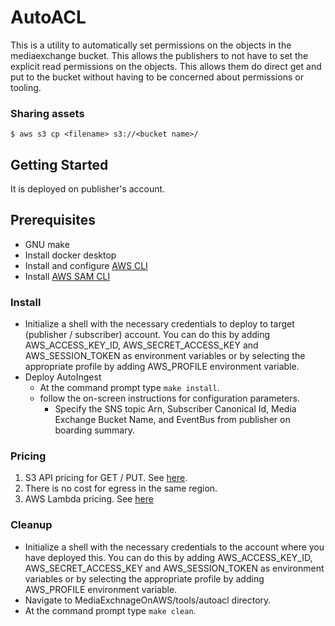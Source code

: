 # AutoACL

This is a utility to automatically set permissions on the objects in the mediaexchange bucket. This allows the publishers to not have to set the explicit read permissions on the objects. This allows them do direct get and put to the bucket without having to be concerned about permissions or tooling.


### Sharing assets

```
$ aws s3 cp <filename> s3://<bucket name>/
```

## Getting Started
It is deployed on publisher's account.

## Prerequisites
* GNU make
* Install docker desktop
* Install and configure [AWS CLI](https://docs.aws.amazon.com/cli/latest/userguide/cli-chap-install.html)
* Install [AWS SAM CLI](https://docs.aws.amazon.com/serverless-application-model/latest/developerguide/serverless-sam-cli-install.html)


### Install
* Initialize a shell with the necessary credentials to deploy to target (publisher / subscriber) account. You can do this by adding AWS_ACCESS_KEY_ID, AWS_SECRET_ACCESS_KEY and AWS_SESSION_TOKEN as environment variables or by selecting the appropriate profile by adding AWS_PROFILE environment variable.
* Deploy AutoIngest
  * At the command prompt type `make install`.
  * follow the on-screen instructions for configuration parameters.
    * Specify the SNS topic Arn, Subscriber Canonical Id, Media Exchange Bucket Name, and EventBus from publisher on boarding summary.


### Pricing

1. S3 API pricing for GET / PUT. See [here](https://aws.amazon.com/s3/pricing/).
1. There is no cost for egress in the same region.
1. AWS Lambda pricing. See [here](https://aws.amazon.com/lambda/pricing/)

### Cleanup

* Initialize a shell with the necessary credentials to the account where you have deployed this. You can do this by adding AWS_ACCESS_KEY_ID, AWS_SECRET_ACCESS_KEY and AWS_SESSION_TOKEN as environment variables or by selecting the appropriate profile by adding AWS_PROFILE environment variable.
* Navigate to MediaExchnageOnAWS/tools/autoacl directory.
* At the command prompt type `make clean`.
